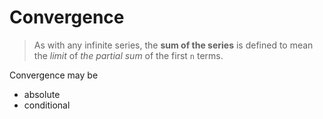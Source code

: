 # Convergence

>As with any infinite series, the **sum of the series** is defined to mean the *limit* of *the partial sum* of the first `n` terms.

Convergence may be
- absolute
- conditional
